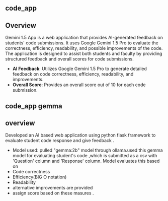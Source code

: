 ## code_app
## Overview
Gemini 1.5 App is a web application that provides AI-generated feedback on students' code submissions. It uses Google Gemini 1.5 Pro to evaluate the correctness, efficiency, readability, and possible improvements of the code. The application is designed to assist both students and faculty by providing structured feedback and overall scores for code submissions.
- **AI Feedback**: Utilizes Google Gemini 1.5 Pro to generate detailed feedback on code correctness, efficiency, readability, and improvements.
- **Overall Score**: Provides an overall score out of 10 for each code submission.
## code_app gemma
## overview 
Developed an AI based web application using python flask framework to evaluate student code response and give feedback .
- Model used: pulled "gemma:2b" model through ollama.used this gemma model for evaluating student's code ,which is submitted as a csv with 'Question' column and 'Response' column. Model evaluates this based on
- Code correctness
- Efficiency(BIG O notation)
- Readability
- alternative improvements are provided
- assign score based on these  masures .
